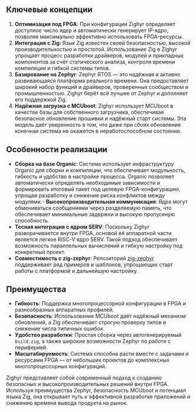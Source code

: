## Ключевые концепции
1. **Оптимизация под FPGA**: При конфигурации Zighyr определяет доступное число ядер и автоматически генерирует IP-ядро, позволяя максимально эффективно использовать FPGA-ресурсы.
2. **Интеграция с Zig**: Язык Zig известен своей безопасностью, высокой производительностью и простотой. Использование Zig в Zighyr упрощает процесс разработки драйверов, модулей и прикладных компонентов за счёт статического анализа, контроля времени компиляции и гибкой системы типов.
3. **Базирование на Zephyr**: Zephyr RTOS — это надёжная и активно развивающаяся платформа реального времени. Она предоставляет широкий набор функций и драйверов, проверенных сообществом и промышленностью. Zighyr берёт всё лучшее от Zephyr и дополняет его поддержкой Zig.
4. **Надёжная загрузка с MCUboot**: Zighyr использует MCUboot в качестве базы для собственного загрузчика, обеспечивая безопасное обновление прошивки и надёжный старт системы. Эта модель даёт уверенность в том, что даже при сбоях обновления конечная система не окажется в неработоспособном состоянии.

## Особенности реализации
- **Сборка на базе Organic**: Система использует инфраструктуру Organic для сборки и компиляции, что обеспечивает модульность, гибкость и удобство в настройке процесса. Organic позволяет автоматически определять необходимые зависимости и формировать итоговый пакет под целевую FPGA-конфигурацию, упрощая разработку и снижение риска конфликтов между модулями.- **Высокопроизводительная коммуникация**: Ядра могут обмениваться сообщениями через разделяемую память, что обеспечивает минимальные задержки и высокую пропускную способность.
- **Тесная интеграция с ядром SERV**: Поскольку Zighyr разворачивается внутри FPGA, основой её аппаратной части является лёгкое RISC-V ядро SERV. Такой подход обеспечивает возможность параллельных вычислений и гибкую настройку под конкретный проект.
- **Совместимость с zig-zephyr**: Репозиторий [zig-zephyr](https://github.com/nodecum/zig-zephyr) поддерживает ряд примеров и шаблонов, упрощающих старт работы с платформой и дальнейшую настройку.

## Преимущества
- **Гибкость**: Поддержка многопроцессорной конфигурации в FPGA и разнообразных аппаратных профилей.
- **Безопасность**: Использование MCUboot даёт надёжный механизм обновлений, а Zig обеспечивает строгую проверку типов и снижение числа типичных ошибок.
- **Удобство разработки**: Простая сборка через автогенерируемый `build.zig`, а также широкие возможности Zephyr по работе с периферией.
- **Масштабируемость**: Система способна расти вместе с задачами и ресурсами FPGA — от небольших проектов до комплексных многопроцессорных конфигураций.

Zighyr представляет собой современный подход к созданию безопасных и высокопроизводительных решений внутри FPGA. Используя преимущества Zephyr, безопасность MCUboot и потенциал языка Zig, она открывает путь к эффективной разработке приложений и снижению времени вывода продукта на рынок.

